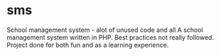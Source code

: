 # sms
School management system - alot of unused code and all
A school management system written in PHP.
Best practices not really followed.
Project done for both fun and as a learning experience.
